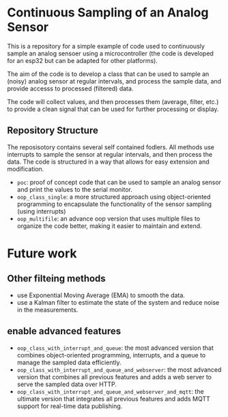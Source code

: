 # Continuous Sampling of an Analog Sensor

This is a repository for a simple example of code used to continuously sample an analog sensoer using a microcontroller (the code is developed for an esp32 but can be adapted for other platforms).

The aim of the code is to develop a class that can be used to sample an (noisy) analog sensor at regular intervals, and process the sample data, and provide accesss to processed (filtered) data. 

The code will collect values, and then processes them (average, filter, etc.) to provide a clean signal that can be used for further processing or display.

## Repository Structure

The reposisotory contains several self contained fodlers. All methods use interrupts to sample the sensor at regular intervals, and then process the data. The code is structured in a way that allows for easy extension and modification.

- `poc`: proof of concept code that can be used to sample an analog sensor and print the values to the serial monitor.
- `oop_class_single`: a more structured approach using object-oriented programming to encapsulate the functionality of the sensor sampling (using interrupts)
- `oop_multifile`: an advance oop version that uses multiple files to organize the code better, making it easier to maintain and extend.


# Future work

## Other filteing methods

- use Exponential Moving Average (EMA) to smooth the data.
- use a Kalman filter to estimate the state of the system and reduce noise in the measurements.

## enable advanced features

- `oop_class_with_interrupt_and_queue`: the most advanced version that combines object-oriented programming, interrupts, and a queue to manage the sampled data efficiently.
- `oop_class_with_interrupt_and_queue_and_webserver`: the most advanced version that combines all previous features and adds a web server to serve the sampled data over HTTP.
- `oop_class_with_interrupt_and_queue_and_webserver_and_mqtt`: the ultimate version that integrates all previous features and adds MQTT support for real-time data publishing.
